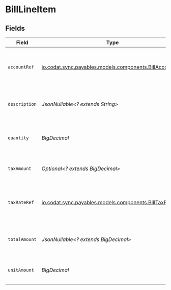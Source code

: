 # BillLineItem


## Fields

| Field                                                                                                | Type                                                                                                 | Required                                                                                             | Description                                                                                          |
| ---------------------------------------------------------------------------------------------------- | ---------------------------------------------------------------------------------------------------- | ---------------------------------------------------------------------------------------------------- | ---------------------------------------------------------------------------------------------------- |
| `accountRef`                                                                                         | [io.codat.sync.payables.models.components.BillAccountRef](../../models/components/BillAccountRef.md) | :heavy_check_mark:                                                                                   | Reference to the account to which the line item is linked.                                           |
| `description`                                                                                        | *JsonNullable<? extends String>*                                                                     | :heavy_minus_sign:                                                                                   | Friendly name of the goods or services received.                                                     |
| `quantity`                                                                                           | *BigDecimal*                                                                                         | :heavy_check_mark:                                                                                   | Number of units of goods or services received.                                                       |
| `taxAmount`                                                                                          | *Optional<? extends BigDecimal>*                                                                     | :heavy_minus_sign:                                                                                   | Amount of tax applied to the line item.                                                              |
| `taxRateRef`                                                                                         | [io.codat.sync.payables.models.components.BillTaxRateRef](../../models/components/BillTaxRateRef.md) | :heavy_check_mark:                                                                                   | Reference to the tax rate to which the line item is linked.                                          |
| `totalAmount`                                                                                        | *JsonNullable<? extends BigDecimal>*                                                                 | :heavy_minus_sign:                                                                                   | Total amount of the line, including tax.                                                             |
| `unitAmount`                                                                                         | *BigDecimal*                                                                                         | :heavy_check_mark:                                                                                   | Unit price of the goods or service.                                                                  |